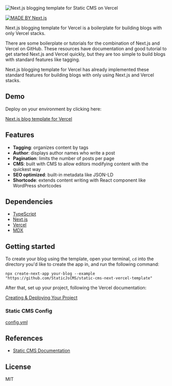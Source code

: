 ![Next.js blogging template for Static CMS on Vercel](https://user-images.githubusercontent.com/1388138/197867836-58de8783-9712-4196-937f-4101b1327612.png)

[![MADE BY Next.js](https://img.shields.io/badge/MADE%20BY%20Next.js-000000.svg?style=flat&logo=Next.js&labelColor=000)](https://nextjs.org/)

Next.js blogging template for Vercel is a boilerplate for building blogs with only Vercel stacks.

There are some boilerplate or tutorials for the combination of Next.js and Vercel on GitHub. These resources have documentation and good tutorial to get started Next.js and Vercel quickly, but they are too simple to build blogs with standard features like tagging.

Next.js blogging template for Vercel has already implemented these standard features for building blogs with only using Next.js and Vercel stacks.

## Demo

Deploy on your environment by clicking here:

[Next.js blog template for Vercel](https://static-cms-next-vercel-template.vercel.app/)

## Features

- **Tagging**: organizes content by tags
- **Author**: displays author names who write a post
- **Pagination**: limits the number of posts per page
- **CMS**: built with CMS to allow editors modifying content with the quickest way
- **SEO optimized**: built-in metadata like JSON-LD
- **Shortcode**: extends content writing with React component like WordPress shortcodes

## Dependencies

- [TypeScript](https://www.typescriptlang.org/)
- [Next.js](https://nextjs.org/)
- [Vercel](https://vercel.com/)
- [MDX](https://mdxjs.com/)

## Getting started

To create your blog using the template, open your terminal, `cd` into the directory you'd like to create the app in,
and run the following command:

```
npx create-next-app your-blog --example "https://github.com/StaticJsCMS/static-cms-next-vercel-template"
```

After that, set up your project, following the Vercel documentation:

[Creating & Deploying Your Project](https://vercel.com/docs/concepts/get-started/deploy)

### Static CMS Config

[config.yml](src/config.ts)

## References

- [Static CMS Documentation](https://staticcms.org/docs/intro/)

## License

MIT
